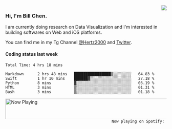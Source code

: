 <img  align="right" src="https://github-readme-stats.vercel.app/api?username=BillChen2k&show_icons=false&count_private=true&hide_title=true">

### Hi, I'm Bill Chen.

I am currently doing research on Data Visualization and I'm interested in building softwares on Web and iOS platforms.

You can find me in my Tg Channel [@Hertz2000](https://t.me/Hertz2000) and [Twitter](https://twitter.com/billchen2k).

#### Coding status last week

<!--START_SECTION:waka-->

```text
Total Time: 4 hrs 18 mins

Markdown      2 hrs 48 mins   ████████████████▒░░░░░░░░   64.83 %
Swift         1 hr 10 mins    ██████▓░░░░░░░░░░░░░░░░░░   27.18 %
Python        8 mins          ▓░░░░░░░░░░░░░░░░░░░░░░░░   03.19 %
HTML          3 mins          ▒░░░░░░░░░░░░░░░░░░░░░░░░   01.31 %
Bash          3 mins          ▒░░░░░░░░░░░░░░░░░░░░░░░░   01.18 %
```

<!--END_SECTION:waka-->


<div>
<a href="https://spotify-now-playing.billchen2k.vercel.app/now-playing?open">
   <img align="right" src="https://spotify-now-playing.billchen2k.vercel.app/now-playing" width="540" height="64" alt="Now Playing">
</a>
</div>

<div>
<p align="right"><code>Now playing on Spotify: </code></p>
</div>

<!--
**BillChen2K/BillChen2K** is a ✨ _special_ ✨ repository because its `README.md` (this file) appears on your GitHub profile.

Here are some ideas to get you started:

- 🔭 I’m currently working on ...
- 🌱 I’m currently learning ...
- 👯 I’m looking to collaborate on ...
- 🤔 I’m looking for help with ...
- 💬 Ask me about ...
- 📫 How to reach me: ...
- 😄 Pronouns: ...
- ⚡ Fun fact: ...
-->
